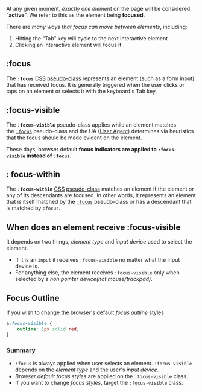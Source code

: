 At any given moment, *exactly one element* on the page will be considered “**active**”. We refer to this as the element being **focused**. 

There are *many ways that focus can move between elements*, including:
1.  Hitting the “Tab” key will cycle to the next interactive element
2.  Clicking an interactive element will focus it

## :focus
The **`:focus`** [CSS](https://developer.mozilla.org/en-US/docs/Web/CSS) [pseudo-class](https://developer.mozilla.org/en-US/docs/Web/CSS/Pseudo-classes) represents an element (such as a form input) that has received focus. It is generally triggered when the user clicks or taps on an element or selects it with the keyboard's Tab key.

## :focus-visible
The **`:focus-visible`** pseudo-class applies while an element matches the [`:focus`](https://developer.mozilla.org/en-US/docs/Web/CSS/:focus) pseudo-class and the UA ([User Agent](https://developer.mozilla.org/en-US/docs/Glossary/User_agent)) determines via heuristics that the focus should be made evident on the element.

These days, browser default **focus indicators are applied to `:focus-visible` instead of `:focus`.**

## : focus-within
The **`:focus-within`** [CSS](https://developer.mozilla.org/en-US/docs/Web/CSS) [pseudo-class](https://developer.mozilla.org/en-US/docs/Web/CSS/Pseudo-classes) matches an element if the element or any of its descendants are focused. In other words, it represents an element that is itself matched by the [`:focus`](https://developer.mozilla.org/en-US/docs/Web/CSS/:focus) pseudo-class or has a descendant that is matched by `:focus`.

## When does an element receive :focus-visible
It depends on two things, *element type* and *input device* used to select the element.
- If it is an `input` it receives `:focus-visible` no matter what the input device is.
- For anything else, the element receives `:focus-visible` only when selected by a *non pointer device(not mouse/trackpad)*.

## Focus Outline
If you wish to change the browser's default *focus outline* styles 
```css
a:focus-visible {
	outline: 1px solid red;
}
```

### Summary
- `:focus` is always applied when user selects an element. `:focus-visible` depends on the *element type* and the user's *input device*.
- *Browser default focus styles* are applied on the `:focus-visible` class.
- If you want to change *focus styles*, target the `:focus-visible` class.


